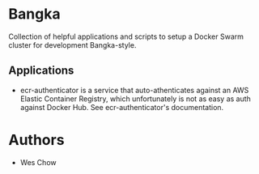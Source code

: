 # Bangka

Collection of helpful applications and scripts to setup a Docker Swarm
cluster for development Bangka-style.

## Applications

- ecr-authenticator is a service that auto-athenticates against an AWS
  Elastic Container Registry, which unfortunately is not as easy as
  auth against Docker Hub. See ecr-authenticator's documentation.

# Authors

- Wes Chow
